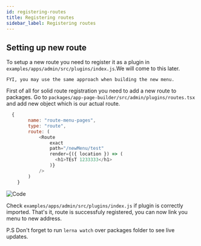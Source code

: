 ```yaml
---
id: registering-routes
title: Registering routes
sidebar_label: Registering routes
---
```


## Setting up new route

To setup a new route you need to register it as a plugin in `examples/apps/admin/src/plugins/index.js`.We will come to this later.

`FYI, you may use the same approach when building the new menu.`


First of all for solid route registration you need to add a new route to packages. Go to `packages/app-page-builder/src/admin/plugins/routes.tsx` and add new object which is our actual route.

```javascript
  {
        name: "route-menu-pages",
        type: "route",
        route: (
            <Route
                exact
                path="/newMenu/test"
                render={({ location }) => (
                  <h1>TEsT 1233333</h1>
                )}
            />
        )
    }
```

![Code](/img/webiny-apps/routes-registration/route-registration.png)

Check `examples/apps/admin/src/plugins/index.js` if plugin is correctly imported. 
That's it, route is successfuly registered, you can now link you menu to new address. 

P.S Don't forget to run `lerna watch` over packages folder to see live updates. 


